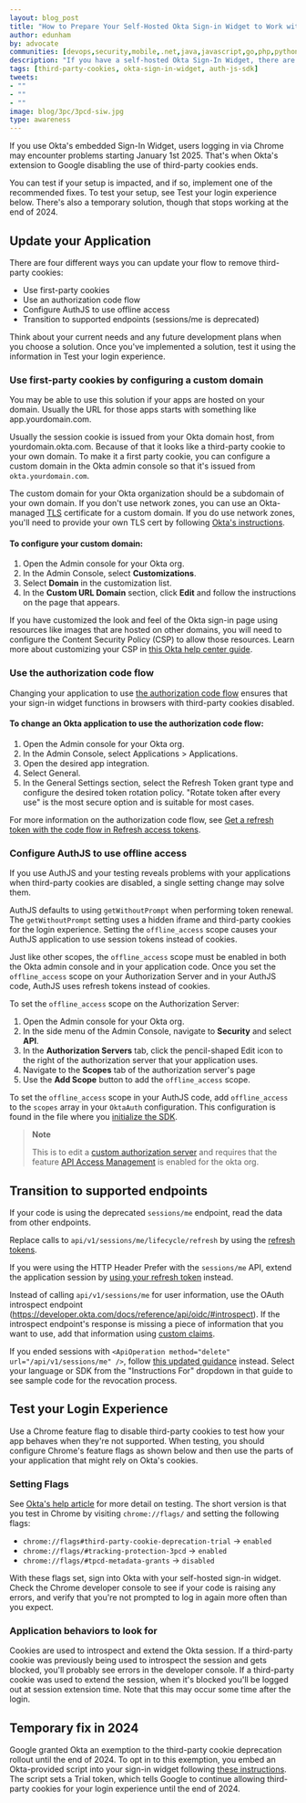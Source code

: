 ```yaml
---
layout: blog_post
title: "How to Prepare Your Self-Hosted Okta Sign-in Widget to Work without Third-Party Cookies"
author: edunham
by: advocate
communities: [devops,security,mobile,.net,java,javascript,go,php,python,ruby]
description: "If you have a self-hosted Okta Sign-In Widget, there are several options to mitigate Chrome's third-party cookies deprecation."
tags: [third-party-cookies, okta-sign-in-widget, auth-js-sdk]
tweets:
- ""
- ""
- ""
image: blog/3pc/3pcd-siw.jpg
type: awareness
---
```


If you use Okta's embedded Sign-In Widget, users logging in via Chrome may encounter problems starting January 1st 2025. That's when Okta's extension to Google disabling the use of third-party cookies ends.

You can test if your setup is impacted, and if so, implement one of the recommended fixes. To test your setup, see Test your login experience below. There's also a temporary solution, though that stops working at the end of 2024.

## Update your Application
There are four different ways you can update your flow to remove third-party cookies:

* Use first-party cookies
* Use an authorization code flow
* Configure AuthJS to use offline access
* Transition to supported endpoints (sessions/me is deprecated)

Think about your current needs and any future development plans when you choose a solution. Once you've implemented a solution, test it using the information in Test your login experience.

### Use first-party cookies by configuring a custom domain

You may be able to use this solution if your apps are hosted on your domain. Usually the URL for those apps starts with something like app.yourdomain.com.

Usually the session cookie is issued from your Okta domain host, from yourdomain.okta.com. Because of that it looks like a third-party cookie to your own domain. To make it a first party cookie, you can configure a custom domain in the Okta admin console so that it's issued from `okta.yourdomain.com`.

The custom domain for your Okta organization should be a subdomain of your own domain. If you don't use network zones, you can use an Okta-managed [TLS](https://en.wikipedia.org/wiki/Transport_Layer_Security) certificate for a custom domain. If you do use network zones, you'll need to provide your own TLS cert by following [Okta's instructions](https://developer.okta.com/docs/guides/custom-url-domain/main/#use-your-own-tls-certificate).

#### To configure your custom domain:

1. Open the Admin console for your Okta org.
2. In the Admin Console, select **Customizations**.
3. Select **Domain** in the customization list.
4. In the **Custom URL Domain** section, click **Edit** and follow the instructions on the page that appears.

If you have customized the look and feel of the Okta sign-in page using resources like images that are hosted on other domains, you will need to configure the Content Security Policy (CSP) to allow those resources. Learn more about customizing your CSP in [this Okta help center guide](https://help.okta.com/oie/en-us/content/topics/settings/customizations-configure-csp.htm). 

### Use the authorization code flow

Changing your application to use [the authorization code flow](https://developer.okta.com/docs/guides/implement-grant-type/authcode/main/) ensures that your sign-in widget functions in browsers with third-party cookies disabled. 

#### To change an Okta application to use the authorization code flow:

1. Open the Admin console for your Okta org.
2. In the Admin Console, select Applications > Applications.
3. Open the desired app integration.
4. Select General.
5. In the General Settings section, select the Refresh Token grant type and configure the desired token rotation policy. "Rotate token after every use" is the most secure option and is suitable for most cases.

For more information on the authorization code flow, see [Get a refresh token with the code flow in Refresh access tokens](https://developer.okta.com/docs/guides/refresh-tokens/main/#get-a-refresh-token-with-the-code-flow).


### Configure AuthJS to use offline access

If you use AuthJS and your testing reveals problems with your applications when third-party cookies are disabled, a single setting change may solve them.

AuthJS defaults to using `getWithoutPrompt` when performing token renewal. The `getWithoutPrompt` setting uses a hidden iframe and third-party cookies for the login experience. Setting the `offline_access` scope causes your AuthJS application to use session tokens instead of cookies.

Just like other scopes, the `offline_access` scope must be enabled in both the Okta admin console and in your application code. Once you set the `offline_access` scope on your Authorization Server and in your AuthJS code, AuthJS uses refresh tokens instead of cookies. 

To set the `offline_access` scope on the Authorization Server: 

1) Open the Admin console for your Okta org.
2) In the side menu of the Admin Console, navigate to **Security** and select **API**.
3) In the **Authorization Servers** tab, click the pencil-shaped Edit icon to the right of the authorization server that your application uses.
4) Navigate to the **Scopes** tab of the authorization server's page
5) Use the **Add Scope** button to add the `offline_access` scope.

To set the `offline_access` scope in your AuthJS code, add `offline_access` to the `scopes` array in your `OktaAuth` configuration. This configuration is found in the file where you [initialize the SDK](https://developer.okta.com/docs/guides/auth-js/main/#initialize-the-sdk).

> **Note**
>
> This is to edit a [custom authorization server](https://developer.okta.com/docs/concepts/auth-servers/#custom-authorization-server) and requires that the feature [API Access Management](https://www.okta.com/products/api-access-management) is enabled for the okta org.

## Transition to supported endpoints

If your code is using the deprecated `sessions/me` endpoint, read the data from other endpoints.

Replace calls to `api/v1/sessions/me/lifecycle/refresh` by using the [refresh tokens](https://developer.okta.com/docs/guides/refresh-tokens/main/).

If you were using the HTTP Header Prefer with the `sessions/me` API, extend the application session by [using your refresh token](https://developer.okta.com/docs/guides/refresh-tokens/main/#use-a-refresh-token) instead.

Instead of calling `api/v1/sessions/me` for user information, use the OAuth introspect endpoint (https://developer.okta.com/docs/reference/api/oidc/#introspect). If the introspect endpoint's response is missing a piece of information that you want to use, add that information using [custom claims](https://developer.okta.com/docs/guides/customize-tokens-returned-from-okta/main/#add-a-custom-claim-to-a-token).

If you ended sessions with `<ApiOperation method="delete" url="/api/v1/sessions/me" />`, follow [this updated guidance](https://developer.okta.com/docs/guides/sign-users-out/react-native/main/#sign-users-out-of-your-app) instead. Select your language or SDK from the "Instructions For" dropdown in that guide to see sample code for the revocation process.

## Test your Login Experience

Use a Chrome feature flag to disable third-party cookies to test how your app behaves when they're not supported. When testing, you should configure Chrome's feature flags as shown below and then use the parts of your application that might rely on Okta's cookies. 

### Setting Flags
See [Okta's help article](https://support.okta.com/help/s/article/deprecation-of-3rd-party-cookies-in-google-chrome) for more detail on testing. The short version is that you test in Chrome by visiting `chrome://flags/` and setting the following flags: 

* `chrome://flags#third-party-cookie-deprecation-trial` -> `enabled`
* `chrome://flags/#tracking-protection-3pcd` -> `enabled`
* `chrome://flags/#tpcd-metadata-grants` -> `disabled`

With these flags set, sign into Okta with your self-hosted sign-in widget. Check the Chrome developer console to see if your code is raising any errors, and verify that you're not prompted to log in again more often than you expect. 

### Application behaviors to look for

Cookies are used to introspect and extend the Okta session. If a third-party cookie was previously being used to introspect the session and gets blocked, you'll probably see errors in the developer console. If a third-party cookie was used to extend the session, when it's blocked you'll be logged out at session extension time. Note that this may occur some time after the login.

## Temporary fix in 2024

Google granted Okta an exemption to the third-party cookie deprecation rollout until the end of 2024. To opt in to this exemption, you embed an Okta-provided script into your sign-in widget following [these instructions](https://support.okta.com/help/s/article/third-party-cookies-utilized-by-the-sign-in-widget). The script sets a Trial token, which tells Google to continue allowing third-party cookies for your login experience until the end of 2024. 
